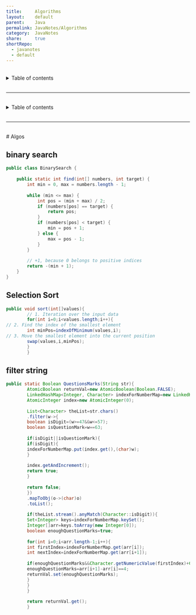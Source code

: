 ```yaml
---
title:     Algorithms    
layout:    default    
parent:    Java    
permalink: JavaNotes/Algorithms    
category:  JavaNotes    
share:     true    
shortRepo:  
  - javanotes  
  - default    
---
```

    
    
  
<br/>  
  
<details markdown="block">        
<summary>        
Table of contents        
</summary>        
{: .text-delta }        
1. TOC        
{:toc}        
</details>        
  
<br/>        
  
***        
  
<br/>        
  
<details markdown="block">          
<summary>          
Table of contents          
</summary>          
{: .text-delta }          
1. TOC          
{:toc}          
</details>          
    
<br/>          
    
***          
    
<br/>          
# Algos    
    
## binary search    
    
```java        
public class BinarySearch {    
    
    public static int find(int[] numbers, int target) {    
        int min = 0, max = numbers.length - 1;    
    
        while (min <= max) {    
            int pos = (min + max) / 2;    
            if (numbers[pos] == target) {    
                return pos;    
            }    
            if (numbers[pos] < target) {    
                min = pos + 1;    
            } else {    
                max = pos - 1;    
            }    
        }    
    
        // +1, because 0 belongs to positive indices        
        return -(min + 1);    
    }    
}        
```        
    
## Selection Sort    
    
```java        
public void sort(int[]values){    
        // 1. Iteration over the input data         
        for(int i=0;i<values.length;i++){    
// 2. Find the index of the smallest element                
        int minPos=indexOfMinimum(values,i);    
// 3. Move the smallest element into the current position                
        swap(values,i,minPos);    
        }    
        }        
```        
    
## filter string    
    
```java        
public static Boolean QuestionsMarks(String str){    
        AtomicBoolean returnVal=new AtomicBoolean(Boolean.FALSE);    
        LinkedHashMap<Integer, Character> indexForNumberMap=new LinkedHashMap<>();    
        AtomicInteger index=new AtomicInteger(0);    
    
        List<Character> theList=str.chars()    
        .filter(w->{    
        boolean isDigit=(w>=47&&w<=57);    
        boolean isQuestionMark=w==63;    
    
        if(isDigit||isQuestionMark){    
        if(isDigit){    
        indexForNumberMap.put(index.get(),(char)w);    
        }    
    
        index.getAndIncrement();    
        return true;    
        }    
    
        return false;    
        })    
        .mapToObj(o->(char)o)    
        .toList();    
    
        if(theList.stream().anyMatch(Character::isDigit)){    
        Set<Integer> keys=indexForNumberMap.keySet();    
        Integer[]arr=keys.toArray(new Integer[0]);    
        boolean enoughQuestionMarks=true;    
    
        for(int i=0;i<arr.length-1;i++){    
        int firstIndex=indexForNumberMap.get(arr[i]);    
        int nextIndex=indexForNumberMap.get(arr[i+1]);    
    
        if(enoughQuestionMarks&&Character.getNumericValue(firstIndex)+Character.getNumericValue(nextIndex)==10){    
        enoughQuestionMarks=arr[i+1]-arr[i]==4;    
        returnVal.set(enoughQuestionMarks);    
        }    
        }    
        }    
    
        return returnVal.get();    
        }        
```    